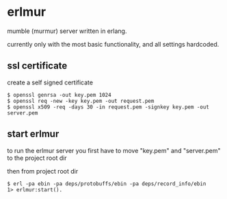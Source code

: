 # erlmur

mumble (murmur) server written in erlang.

currently only with the most basic functionality, and all settings hardcoded.


## ssl certificate

create a self signed certificate


	$ openssl genrsa -out key.pem 1024
	$ openssl req -new -key key.pem -out request.pem
	$ openssl x509 -req -days 30 -in request.pem -signkey key.pem -out server.pem

## start erlmur

to run the erlmur server you first have to move "key.pem" and "server.pem" to the project root dir

then from project root dir

	$ erl -pa ebin -pa deps/protobuffs/ebin -pa deps/record_info/ebin
	1> erlmur:start().
